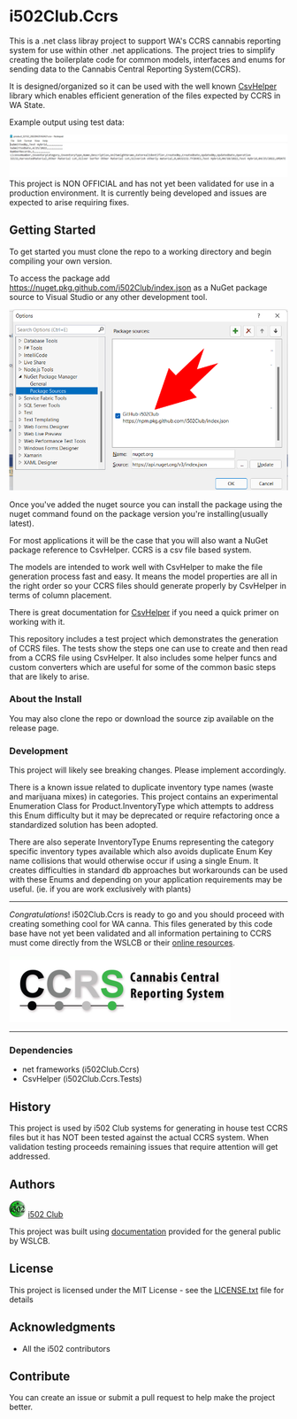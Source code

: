 # i502Club.Ccrs
This is a .net class libray project to support WA's CCRS cannabis 
reporting system for use within other .net applications.  The project 
tries to simplify creating the boilerplate code for common models, 
interfaces and enums for sending data to the Cannabis Central 
Reporting System(CCRS).

It is designed/organized so it can be used with the well known 
[CsvHelper](https://github.com/JoshClose/CsvHelper) library which 
enables efficient generation of the files expected by CCRS in WA 
State. 

Example output using test data:

![CCRS File](images/screenshot_ccrs.png)
This project is NON OFFICIAL and has not yet been validated for use in a production 
environment.  It is currently being developed and issues are expected to arise requiring 
fixes.

## Getting Started
To get started you must clone the repo to a working directory and begin 
compiling your own version.

To access the package add https://nuget.pkg.github.com/i502Club/index.json as 
a NuGet package source to Visual Studio or any other development tool.

![Nuget Feed Source Settings](images/screenshot_nuget_settings.png)

Once you've added the nuget source you can install the package using the 
nuget command found on the package version you're installing(usually latest). 


For most applications it will be the case that you will also want a NuGet 
package reference to CsvHelper.  CCRS is a csv file based system.

The models are intended to work well with CsvHelper to make the file generation process fast 
and easy.  It means the model properties are all in the right order so your CCRS files 
should generate properly by CsvHelper in terms of column placement.

There is great documentation for [CsvHelper](https://joshclose.github.io/CsvHelper/) 
if you need a quick primer on working with it.

This repository includes a test project which demonstrates the generation 
of CCRS files.  The tests show the steps one can use to create and then read 
from a CCRS file using CsvHelper. It also includes some helper funcs and 
custom converters which are useful for some of the common basic steps that are 
likely to arise.

### About the Install
You may also clone the repo or download the source zip available 
on the release page.

### Development
This project will likely see breaking changes.  Please implement accordingly.

There is a known issue related to duplicate inventory type names 
(waste and marijuana mixes) in categories.  This project contains an experimental  
Enumeration Class for Product.InventoryType which attempts to address this 
Enum difficulty but it may be deprecated or require refactoring once a 
standardized solution has been adopted. 

There are also seperate InventoryType Enums representing the category 
specific inventory types available which also avoids duplicate Enum 
Key name collisions that would otherwise occur if using a single Enum. 
It creates difficulties in standard db approaches but workarounds 
can be used with these Enums and depending on your application 
requirements may be useful. (ie. if you are work exclusively with 
plants)

---

*Congratulations*! i502Club.Ccrs is ready to go and you should proceed with creating 
something cool for WA canna.  This files generated by this code base have not yet 
been validated and all information pertaining to CCRS must come directly from the WSLCB 
or their [online resources](https://lcb.wa.gov/ccrs/resources).

[![CCRS](images/ccrs_logo.png)](https://lcb.wa.gov/ccrs/)

---

### Dependencies

 * net frameworks (i502Club.Ccrs)
 * CsvHelper (i502Club.Ccrs.Tests)

## History
This project is used by i502 Club systems for generating in house test CCRS files 
but it has NOT been tested against the actual CCRS system. When validation 
testing proceeds remaining issues that require attention will get addressed.

## Authors
[![i502 Club](images/logo.png)](https://www.i502.club) [i502 Club](https://www.i502.club)

This project was built using [documentation](https://lcb.wa.gov/ccrs/resources) provided for the general public by WSLCB.

## License
This project is licensed under the MIT License - see the [LICENSE.txt](License.txt) file for details

## Acknowledgments
* All the i502 contributors

## Contribute
You can create an issue or submit a pull request to help make the project better.
